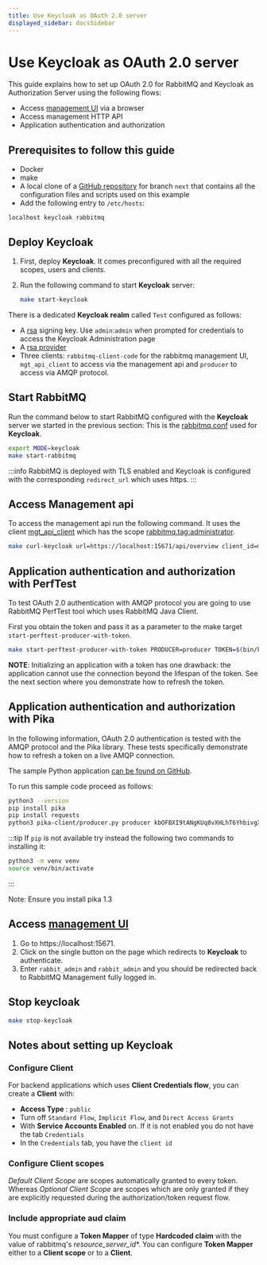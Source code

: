 ```yaml
---
title: Use Keycloak as OAuth 2.0 server
displayed_sidebar: docsSidebar
---
```

<!--
Copyright (c) 2007-2024 Broadcom. All Rights Reserved. The term "Broadcom" refers to Broadcom Inc. and/or its subsidiaries.

All rights reserved. This program and the accompanying materials
are made available under the terms of the under the Apache License,
Version 2.0 (the "License”); you may not use this file except in compliance
with the License. You may obtain a copy of the License at

https://www.apache.org/licenses/LICENSE-2.0

Unless required by applicable law or agreed to in writing, software
distributed under the License is distributed on an "AS IS" BASIS,
WITHOUT WARRANTIES OR CONDITIONS OF ANY KIND, either express or implied.
See the License for the specific language governing permissions and
limitations under the License.
-->

# Use Keycloak as OAuth 2.0 server

This guide explains how to set up OAuth 2.0 for RabbitMQ
and Keycloak as Authorization Server using the following flows:

* Access [management UI](./management/) via a browser
* Access management HTTP API
* Application authentication and authorization

## Prerequisites to follow this guide

* Docker
* make
* A local clone of a [GitHub repository](https://github.com/rabbitmq/rabbitmq-oauth2-tutorial/tree/next) for branch `next` that contains all the configuration files and scripts used on this example
* Add the following entry to `/etc/hosts`:
```
localhost keycloak rabbitmq
```

## Deploy Keycloak

1. First, deploy **Keycloak**. It comes preconfigured with all the required scopes, users and clients.

2. Run the following command to start **Keycloak** server:

    ```bash
    make start-keycloak
    ```

There is a dedicated **Keycloak realm** called `Test` configured as follows:

* A [rsa](https://keycloak:8443/admin/master/console/#/test/realm-settings/keys) signing key. Use `admin`:`admin`
 when prompted for credentials to access the Keycloak Administration page
* A [rsa provider](https://keycloak:8443/admin/master/console/#/test/realm-settings/keys/providers)
* Three clients: `rabbitmq-client-code` for the rabbitmq management UI, `mgt_api_client` to access via the
management api and `producer` to access via AMQP protocol.


## Start RabbitMQ

Run the command below to start RabbitMQ configured with the **Keycloak** server we started in the previous section: This is the [rabbitmq.conf](https://github.com/rabbitmq/rabbitmq-oauth2-tutorial/blob/next/conf/keycloak/rabbitmq.conf) used for **Keycloak**.
```bash
export MODE=keycloak
make start-rabbitmq
```

:::info
RabbitMQ is deployed with TLS enabled and Keycloak is configured with the corresponding `redirect_url` which uses https.
:::

## Access Management api

To access the management api run the following command. It uses the client [mgt_api_client](https://keycloak:8443/admin/master/console/#/test/clients/c5be3c24-0c88-4672-a77a-79002fcc9a9d/settings) which has the scope [rabbitmq.tag:administrator](https://keycloak:8443/admin/master/console/#/test/client-scopes/f6e6dd62-22bf-4421-910e-e6070908764c/settings).

```bash
make curl-keycloak url=https://localhost:15671/api/overview client_id=mgt_api_client secret=LWOuYqJ8gjKg3D2U8CJZDuID3KiRZVDa
```

## Application authentication and authorization with PerfTest

To test OAuth 2.0 authentication with AMQP protocol you are going to use RabbitMQ PerfTest tool which uses RabbitMQ Java Client.

First you obtain the token and pass it as a parameter to the make target `start-perftest-producer-with-token`.

```bash
make start-perftest-producer-with-token PRODUCER=producer TOKEN=$(bin/keycloak/token producer kbOFBXI9tANgKUq8vXHLhT6YhbivgXxn test)
```

**NOTE**: Initializing an application with a token has one drawback: the application cannot use the connection beyond the lifespan of the token. See the next section where you demonstrate how to refresh the token.

## Application authentication and authorization with Pika

In the following information, OAuth 2.0 authentication is tested with the AMQP protocol and the Pika library. These tests specifically demonstrate how to refresh a token on a live AMQP connection.

The sample Python application [can be found on GitHub](https://github.com/rabbitmq/rabbitmq-oauth2-tutorial/tree/next/pika-client).

To run this sample code proceed as follows:
```bash
python3 --version
pip install pika
pip install requests
python3 pika-client/producer.py producer kbOFBXI9tANgKUq8vXHLhT6YhbivgXxn
```

:::tip
If `pip` is not available try instead the following two commands to installing it:
```bash
python3 -m venv venv
source venv/bin/activate
```
:::

Note: Ensure you install pika 1.3

## Access [management UI](./management/)

1. Go to https://localhost:15671.
2. Click on the single button on the page which redirects to **Keycloak** to authenticate.
3. Enter `rabbit_admin` and `rabbit_admin` and you should be redirected back to RabbitMQ Management fully logged in.


## Stop keycloak

```bash
make stop-keycloak
```

## Notes about setting up Keycloak

### Configure Client

For backend applications which uses **Client Credentials flow**, you can create a **Client** with:

* **Access Type** : `public`
* Turn off `Standard Flow`, `Implicit Flow`, and `Direct Access Grants`
* With **Service Accounts Enabled** on. If it is not enabled you do not have the tab `Credentials`
* In the `Credentials` tab, you have the `client id`


### Configure Client scopes

*Default Client Scope* are scopes automatically granted to every token. Whereas *Optional Client Scope* are
scopes which are only granted if they are explicitly requested during the authorization/token request flow.


### Include appropriate aud claim

You must configure a **Token Mapper** of type **Hardcoded claim** with the value of rabbitmq's *resource_server_id**.
You can configure **Token Mapper** either to a **Client scope** or to a **Client**.
